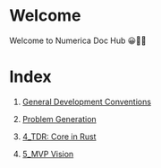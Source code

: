 # Welcome

Welcome to Numerica Doc Hub 😀👋🏻

# Index

1. [General Development Conventions](./1_General%20Conventions.md)

2. [Problem Generation](./3_Problem%20Generation.md)

3. [4_TDR: Core in Rust](./4_TDR%3A%20Core%20in%20Rust.md)

4. [5_MVP Vision](./5_MVP%20Vision.md)